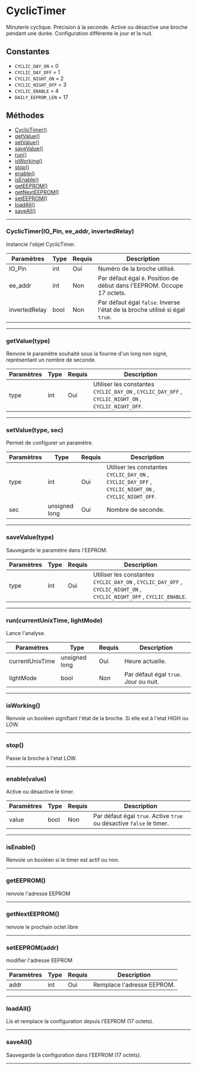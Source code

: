 # CyclicTimer
Minuterie cyclique. Précision à la seconde. Active ou désactive une broche pendant une durée. Configuration différente le jour et la nuit.

## Constantes
 * `CYCLIC_DAY_ON` = 0
 * `CYCLIC_DAY_OFF` = 1
 * `CYCLIC_NIGHT_ON` = 2
 * `CYCLIC_NIGHT_OFF` = 3
 * `CYCLIC_ENABLE` = 4
 * `DAILY_EEPROM_LEN`  = 17

## Méthodes
* [CyclicTimer()](#cyclictimerio_pin-ee_addr-invertedrelay)
* [getValue()](#getvaluetype)
* [setValue()](#setvaluetype-sec)
* [saveValue()](#savevaluetype)
* [run()](#runcurrentunixtime-lightmode)
* [isWorking()](#isworking)
* [stop()](#stop)
* [enable()](#enablevalue)
* [isEnable()](#isenable)
* [getEEPROM()](#geteeprom)
* [getNextEEPROM()](#getnexteeprom)
* [setEEPROM()](#seteepromaddr)
* [loadAll()](#loadall)
* [saveAll()](#saveall)

-------------

### CyclicTimer(IO_Pin, ee_addr, invertedRelay)
Instancie l'objet CyclicTimer.

Paramètres	  | Type | Requis | Description
------------- | ---- | ------ | -----------
IO_Pin		  | int  | Oui	  | Numéro de la broche utilisé.
ee_addr	      | int  | Non	  | Par défaut égal `0`. Position de début dans l'EEPROM. Occupe 17 octets.
invertedRelay | bool | Non	  | Par défaut égal `false`. Inverse l'état de la broche utilisé si égal `true`.


-------------

### getValue(type)
Renvoie le paramètre souhaité sous la fourme d'un long non signé, représentant un nombre de seconde.

Paramètres | Type | Requis | Description
---------- | ---- | ------ | -----------
type	   | int  | Oui	   | Utiliser les constantes `CYCLIC_DAY_ON` , `CYCLIC_DAY_OFF` , `CYCLIC_NIGHT_ON` , `CYCLIC_NIGHT_OFF`.


-------------

### setValue(type, sec)
Permet de configurer un paramètre.

Paramètres | Type		   | Requis | Description
---------- | ------------- | ------ | -----------
type	   | int		   | Oui	| Utiliser les constantes `CYCLIC_DAY_ON` , `CYCLIC_DAY_OFF` , `CYCLIC_NIGHT_ON` , `CYCLIC_NIGHT_OFF`.
sec	   	   | unsigned long | Oui	| Nombre de seconde.


-------------

### saveValue(type)
Sauvegarde le paramètre dans l'EEPROM.

Paramètres | Type | Requis | Description
---------- | ---- | ------ | -----------
type	   | int  | Oui	   | Utiliser les constantes `CYCLIC_DAY_ON` , `CYCLIC_DAY_OFF` , `CYCLIC_NIGHT_ON` , `CYCLIC_NIGHT_OFF` , `CYCLIC_ENABLE`.


-------------

### run(currentUnixTime, lightMode)
Lance l'analyse.

Paramètres		| Type			| Requis | Description
--------------- | ------------- | ------ | -----------
currentUnixTime | unsigned long | Oui	 | Heure actuelle.
lightMode		| bool			| Non	 | Par défaut égal `true`. Jour ou nuit.


-------------

### isWorking()
Renvoie un booléen signifiant l'état de la broche. Si elle est à l'etat HIGH ou LOW.


-------------

### stop()
Passe la broche à l'etat LOW.


-------------

### enable(value)
Active ou désactive le timer.

Paramètres	  | Type | Requis | Description
------------- | ---- | ------ | -----------
value		  | bool | Non	  | Par défaut égal `true`. Active `true` ou désactive `false` le timer.


-------------

### isEnable()
Renvoie un booléen si le timer est actif ou non.


-------------

### getEEPROM()
renvoie l'adresse EEPROM


-------------

### getNextEEPROM()
renvoie le prochain octet libre


-------------

### setEEPROM(addr)
modifier l'adresse EEPROM

Paramètres	  | Type | Requis | Description
------------- | ---- | ------ | -----------
addr		  | int  | Oui	  | Remplace l'adresse EEPROM.



-------------

### loadAll()
Lis et remplace la configuration depuis l'EEPROM (17 octets).


-------------

### saveAll()
Sauvegarde la configuration dans l'EEPROM (17 octets).


-------------
